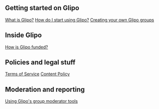 ## Getting started on Glipo
[What is Glipo?](?article=whatisglipo.md)
[How do I start using Glipo?](?article=howdoistart.md)
[Creating your own Glipo groups](?article=creatinggroups.md)

<!-- split -->

## Inside Glipo
[How is Glipo funded?](?article=funding.md)

<!-- split -->

## Policies and legal stuff
[Terms of Service](?article=termsofservice.md)
[Content Policy](?article=contentpolicy.md)

<!-- section -->

## Moderation and reporting
[Using Glipo's group moderator tools](?article=modtools.md)